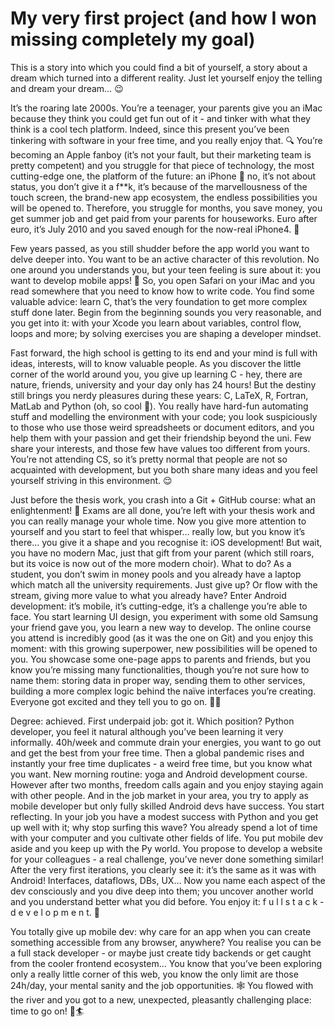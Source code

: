 # My very first project (and how I won missing completely my goal)

This is a story into which you could find a bit of yourself, a story about a dream which turned into a different reality. Just let yourself enjoy the telling and dream your dream… 😉

It’s the roaring late 2000s. You’re a teenager, your parents give you an iMac because they think you could get fun out of it - and tinker with what they think is a cool tech platform. Indeed, since this present you’ve been tinkering with software in your free time, and you really enjoy that. 🔍 
You’re becoming an Apple fanboy (it’s not your fault, but their marketing team is pretty competent) and you struggle for that piece of technology, the most cutting-edge one, the platform of the future: an iPhone 📱 no, it’s not about status, you don’t give it a f\*\*k, it’s because of the marvellousness of the touch screen, the brand-new app ecosystem, the endless possibilities you will be opened to. 
Therefore, you struggle for months, you save money, you get summer job and get paid from your parents for houseworks. Euro after euro, it’s July 2010 and you saved enough for the now-real iPhone4. 🥅

Few years passed, as you still shudder before the app world you want to delve deeper into. You want to be an active character of this revolution. No one around you understands you, but your teen feeling is sure about it: you want to develop mobile apps! 🚀 
So, you open Safari on your iMac and you read somewhere that you need to know how to write code. You find some valuable advice: learn C, that’s the very foundation to get more complex stuff done later. Begin from the beginning sounds you very reasonable, and you get into it: with your Xcode you learn about variables, control flow, loops and more; by solving exercises you are shaping a developer mindset. 

Fast forward, the high school is getting to its end and your mind is full with ideas, interests, will to know valuable people. As you discover the little corner of the world around you, you give up learning C - hey, there are nature, friends, university and your day only has 24 hours!
But the destiny still brings you nerdy pleasures during these years: C, LaTeX, R, Fortran, MatLab and Python (oh, so cool 🐍). You really have hard-fun automating stuff and modelling the environment with your code; you look suspiciously to those who use those weird spreadsheets or document editors, and you help them with your passion and get their friendship beyond the uni. Few share your interests, and those few have values too different from yours. You’re not attending CS, so it’s pretty normal that people are not so acquainted with development, but you both share many ideas and you feel yourself striving in this environment. 😌

Just before the thesis work, you crash into a Git + GitHub course: what an enlightenment! 🐙
Exams are all done, you’re left with your thesis work and you can really manage your whole time. Now you give more attention to yourself and you start to feel that whisper… really low, but you know it’s there… you give it a shape and you recognise it: iOS development! But wait, you have no modern Mac, just that gift from your parent (which still roars, but its voice is now out of the more modern choir). What to do? As a student, you don’t swim in money pools and you already have a laptop which match all the university requirements. Just give up? Or flow with the stream, giving more value to what you already have?
Enter Android development: it’s mobile, it’s cutting-edge, it’s a challenge you’re able to face. You start learning UI design, you experiment with some old Samsung your friend gave you, you learn a new way to develop. The online course you attend is incredibly good (as it was the one on Git) and you enjoy this moment: with this growing superpower, new possibilities will be opened to you. You showcase some one-page apps to parents and friends, but you know you’re missing many functionalities, though you’re not sure how to name them: storing data in proper way, sending them to other services, building a more complex logic behind the naïve interfaces you’re creating. Everyone got excited and they tell you to go on. 👨‍💻 

Degree: achieved. First underpaid job: got it. Which position? Python developer, you feel it natural although you’ve been learning it very informally. 40h/week and commute drain your energies, you want to go out and get the best from your free time. 
Then a global pandemic rises and instantly your free time duplicates - a weird free time, but you know what you want. New morning routine: yoga and Android development course. However after two months, freedom calls again and you enjoy staying again with other people. And in the job market in your area, you try to apply as mobile developer but only fully skilled Android devs have success. 
You start reflecting. In your job you have a modest success with Python and you get up well with it; why stop surfing this wave? You already spend a lot of time with your computer and you cultivate other fields of life. You put mobile dev aside and you keep up with the Py world.
You propose to develop a website for your colleagues - a real challenge, you’ve never done something similar!
After the very first iterations, you clearly see it: it’s the same as it was with Android! Interfaces, dataflows, DBs, UX… Now you name each aspect of the dev consciously and you dive deep into them; you uncover another world and you understand better what you did before. You enjoy it: f u l l s t a c k - d e v e l o p m e n t. 🎯

You totally give up mobile dev: why care for an app when you can create something accessible from any browser, anywhere? You realise you can be a full stack developer - or maybe just create tidy  backends or get caught from the cooler frontend ecosystem… You know that you’ve been exploring only a really little corner of this web, you know the only limit are those 24h/day, your mental sanity and the job opportunities. 🕸
You flowed with the river and you got to a new, unexpected, pleasantly challenging place: time to go on! 🌊🏄
